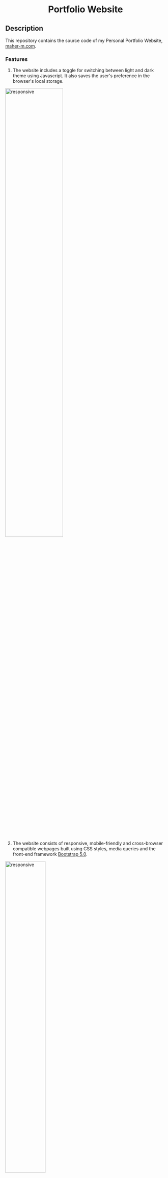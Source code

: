 <div align="center">

# Portfolio Website

</div>

## Description
This repository contains the source code of my Personal Portfolio Website, [maher-m.com](https://maher-m.com/).

### Features
1. The website includes a toggle for switching between light and dark theme using Javascript. It also saves the user's preference in the browser's local storage.

<img src="https://user-images.githubusercontent.com/99841502/214224414-0d198d78-4a08-46d0-be77-b56b14d1268a.png" alt="responsive" style="width:60%">

2. The website consists of responsive, mobile-friendly and cross-browser compatible webpages built using CSS styles, media queries and the front-end framework [Bootstrap 5.0](https://getbootstrap.com/docs/5.0/getting-started/introduction/).

<img src="https://user-images.githubusercontent.com/99841502/214223192-10551e9e-825c-46db-88e3-1bd2c6c3a7e8.png" alt="responsive" style="width:50%">

3. The website uses .htaccess file to remove .html file extension from webpage URLs.

---
Last Updated: January 30, 2023